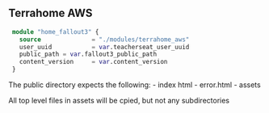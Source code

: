 ## Terrahome AWS

```tf
 module "home_fallout3" {
   source              = "./modules/terrahome_aws"
   user_uuid           = var.teacherseat_user_uuid
   public_path = var.fallout3_public_path
   content_version     = var.content_version
 }
```
The public directory expects the following:
    - index html
    - error.html
    - assets

All top level files in assets will be cpied, but not any subdirectories
